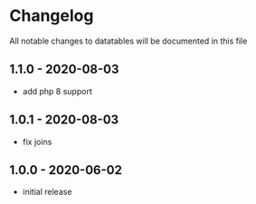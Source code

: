 # Changelog

All notable changes to datatables will be documented in this file

## 1.1.0 - 2020-08-03

- add php 8 support

## 1.0.1 - 2020-08-03

- fix joins

## 1.0.0 - 2020-06-02

- initial release
